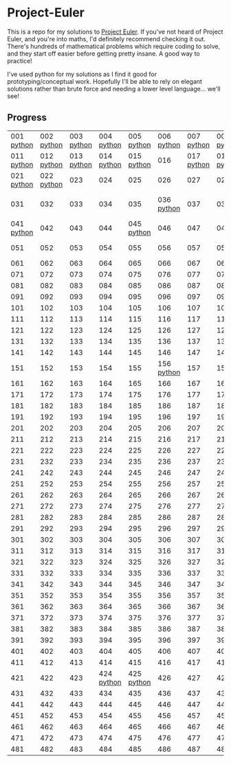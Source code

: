 # Project-Euler

This is a repo for my solutions to [Project Euler](https://projecteuler.net/). If you've not heard of Project Euler, and you're into maths, I'd definitely recommend checking it out. There's hundreds of mathematical problems which require coding to solve, and they start off easier before getting pretty insane. A good way to practice!

I've used python for my solutions as I find it good for prototyping/conceptual work. Hopefully I'll be able to rely on elegant solutions rather than brute force and needing a lower level language... we'll see!

## Progress

| | | | | | | | | | |
| --- | --- | --- | --- | --- | --- | --- | --- | --- | --- |
| 001 <br>[python](solutions\\python\\001.py) | 002 <br>[python](solutions\\python\\002.py) | 003 <br>[python](solutions\\python\\003.py) | 004 <br>[python](solutions\\python\\004.py) | 005 <br>[python](solutions\\python\\005.py) | 006 <br>[python](solutions\\python\\006.py) | 007 <br>[python](solutions\\python\\007.py) | 008 <br>[python](solutions\\python\\008.py) | 009 <br>[python](solutions\\python\\009.py) | 010 <br>[python](solutions\\python\\010.py) |
| 011 <br>[python](solutions\\python\\011.py) | 012 <br>[python](solutions\\python\\012.py) | 013 <br>[python](solutions\\python\\013.py) | 014 <br>[python](solutions\\python\\014.py) | 015 <br>[python](solutions\\python\\015.py) | 016 | 017 <br>[python](solutions\\python\\017.py) | 018 <br>[python](solutions\\python\\018.py) | 019 <br>[python](solutions\\python\\019.py) | 020 <br>[python](solutions\\python\\020.py) |
| 021 <br>[python](solutions\\python\\021.py) | 022 <br>[python](solutions\\python\\022.py) | 023 | 024 | 025 | 026 | 027 | 028 | 029 | 030 |
| 031 | 032 | 033 | 034 | 035 | 036 <br>[python](solutions\\python\\036.py) | 037 | 038 | 039 <br>[python](solutions\\python\\039.py)<br>[go](solutions\\go\\039.go) | 040 |
| 041 <br>[python](solutions\\python\\041.py) | 042 | 043 | 044 | 045 <br>[python](solutions\\python\\045.py) | 046 | 047 | 048 | 049 | 050 |
| 051 | 052 | 053 | 054 | 055 | 056 | 057 | 058 | 059 | 060 <br>[python](solutions\\python\\060.py) |
| 061 | 062 | 063 | 064 | 065 | 066 | 067 | 068 | 069 | 070 |
| 071 | 072 | 073 | 074 | 075 | 076 | 077 | 078 | 079 | 080 |
| 081 | 082 | 083 | 084 | 085 | 086 | 087 | 088 | 089 | 090 |
| 091 | 092 | 093 | 094 | 095 | 096 | 097 | 098 | 099 | 100 |
| 101 | 102 | 103 | 104 | 105 | 106 | 107 | 108 | 109 | 110 |
| 111 | 112 | 113 | 114 | 115 | 116 | 117 | 118 | 119 | 120 |
| 121 | 122 | 123 | 124 | 125 | 126 | 127 | 128 | 129 | 130 |
| 131 | 132 | 133 | 134 | 135 | 136 | 137 | 138 | 139 | 140 |
| 141 | 142 | 143 | 144 | 145 | 146 | 147 | 148 | 149 | 150 |
| 151 | 152 | 153 | 154 | 155 | 156 <br>[python](solutions\\python\\156.py) | 157 | 158 | 159 | 160 |
| 161 | 162 | 163 | 164 | 165 | 166 | 167 | 168 | 169 | 170 |
| 171 | 172 | 173 | 174 | 175 | 176 | 177 | 178 | 179 | 180 |
| 181 | 182 | 183 | 184 | 185 | 186 | 187 | 188 | 189 | 190 |
| 191 | 192 | 193 | 194 | 195 | 196 | 197 | 198 | 199 | 200 |
| 201 | 202 | 203 | 204 | 205 | 206 | 207 | 208 | 209 | 210 |
| 211 | 212 | 213 | 214 | 215 | 216 | 217 | 218 | 219 | 220 |
| 221 | 222 | 223 | 224 | 225 | 226 | 227 | 228 | 229 | 230 |
| 231 | 232 | 233 | 234 | 235 | 236 | 237 | 238 | 239 | 240 |
| 241 | 242 | 243 | 244 | 245 | 246 | 247 | 248 | 249 | 250 |
| 251 | 252 | 253 | 254 | 255 | 256 | 257 | 258 | 259 | 260 |
| 261 | 262 | 263 | 264 | 265 | 266 | 267 | 268 | 269 | 270 |
| 271 | 272 | 273 | 274 | 275 | 276 | 277 | 278 | 279 | 280 |
| 281 | 282 | 283 | 284 | 285 | 286 | 287 | 288 | 289 | 290 |
| 291 | 292 | 293 | 294 | 295 | 296 | 297 | 298 | 299 | 300 |
| 301 | 302 | 303 | 304 | 305 | 306 | 307 | 308 | 309 | 310 |
| 311 | 312 | 313 | 314 | 315 | 316 | 317 | 318 | 319 | 320 |
| 321 | 322 | 323 | 324 | 325 | 326 | 327 | 328 | 329 | 330 |
| 331 | 332 | 333 | 334 | 335 | 336 | 337 | 338 | 339 | 340 |
| 341 | 342 | 343 | 344 | 345 | 346 | 347 | 348 | 349 | 350 |
| 351 | 352 | 353 | 354 | 355 | 356 | 357 | 358 | 359 | 360 |
| 361 | 362 | 363 | 364 | 365 | 366 | 367 | 368 | 369 | 370 |
| 371 | 372 | 373 | 374 | 375 | 376 | 377 | 378 | 379 | 380 |
| 381 | 382 | 383 | 384 | 385 | 386 | 387 | 388 | 389 | 390 |
| 391 | 392 | 393 | 394 | 395 | 396 | 397 | 398 | 399 | 400 |
| 401 | 402 | 403 | 404 | 405 | 406 | 407 | 408 | 409 | 410 |
| 411 | 412 | 413 | 414 | 415 | 416 | 417 | 418 | 419 | 420 |
| 421 | 422 | 423 | 424 <br>[python](solutions\\python\\424.py) | 425 <br>[python](solutions\\python\\425.py) | 426 | 427 | 428 | 429 | 430 |
| 431 | 432 | 433 | 434 | 435 | 436 | 437 | 438 | 439 | 440 |
| 441 | 442 | 443 | 444 | 445 | 446 | 447 | 448 | 449 | 450 |
| 451 | 452 | 453 | 454 | 455 | 456 | 457 | 458 | 459 | 460 |
| 461 | 462 | 463 | 464 | 465 | 466 | 467 | 468 | 469 | 470 |
| 471 | 472 | 473 | 474 | 475 | 476 | 477 | 478 | 479 | 480 |
| 481 | 482 | 483 | 484 | 485 | 486 | 487 | 488 | 489 | 490 |
